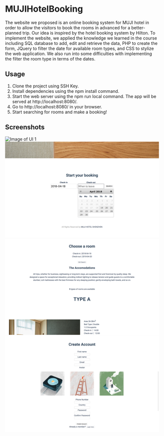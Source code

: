 # MUJIHotelBooking
The website we proposed is an online booking system for MUJI hotel in order to allow the visitors to book the rooms in advanced for a better-planned trip. Our idea is inspired by the hotel booking system by Hilton. To implement the website, we applied the knowledge we learned in the course including SQL database to add, edit and retrieve the data, PHP to create the form, JQuery to filter the date for available room types, and CSS to stylize the web application. We also run into some difficulties with implementing the filter the room type in terms of the dates. 

## Usage
1. Clone the project using SSH Key.
2. Install dependencies using the npm install command.
3. Start the web server using the npm run local command. The app will be served at http://localhost:8080/.
4. Go to http://localhost:8080/ in your browser.
5. Start searching for rooms and make a booking!

## Screenshots
![Image of UI 1](https://github.com/kikikkkkz/MUJIHotelBooking/blob/master/docs/muji0.png)
![Image of UI 2](https://github.com/kikikkkkz/MUJIHotelBooking/blob/master/docs/muji1.png)
![Image of UI 3](https://github.com/kikikkkkz/MUJIHotelBooking/blob/master/docs/muji2.png)
![Image of UI 4](https://github.com/kikikkkkz/MUJIHotelBooking/blob/master/docs/muji3.png)
